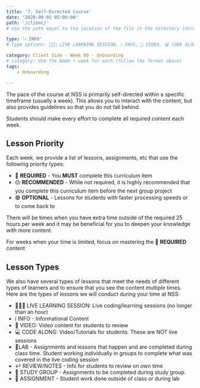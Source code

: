 ```yaml
---
title: '7. Self-Directed Course'
date: "2020-09-03 05:00:00"
path: '/client/'
# use the path equal to the location of the file in the directory (directory structure)

type: 'ℹ️ INFO'
# type options: 👩🏽‍🏫 LIVE LEARNING SESSION, ℹ️ INFO, 🎥 VIDEO, 💻 CODE ALONG, 🥼LAB, ↩️ REVIEW/NOTES, 👥 GROUP LEARNING, 👷🏼‍♂️ GROUP PROJECT, 🧠 ASSESSMENT, 📝 ASSIGNMENT

category: Client Side - Week 00 - Onboarding
# category: Use the Name + week for each (follow the format above)
tags: 
    - Onboarding

---
```


The pace of the course at NSS is primarily self-directed within a specific timeframe (usually a week). This allows you to interact with the content, but also provides guidelines so that you do not fall behind.

Students should make every effort to complete all required content each week.

## Lesson Priority
Each week, we provide a list of lessons, assignments, etc that use the following priority types: 

- 🔴 **REQUIRED** - You **MUST** complete this curriculum item
- 🟡 **RECOMMENDED** - While not required, it is highly recommended that you complete this curriculum item before the next group project
- 🟢 **OPTIONAL** - Lessons for students with faster processing speeds or to come back to

There will be times when you have extra time outside of the required 25 hours per week and it may be beneficial for you to deepen your knowledge with more content. 

For weeks when your time is limited, focus on mastering the 🔴 **REQUIRED** content

## Lesson Types
We also have several types of lessons that meet the needs of different types of learners and to ensure that you see the content multiple times. Here are the types of lessons we will conduct during your time at NSS:

- 👩🏽‍🏫 LIVE LEARNING SESSION: Live coding/learning sessions (no longer than an hour)
- ℹ️ INFO - Informational Content
- 🎥 VIDEO: Video content for students to review
- 💻 CODE ALONG: Video/Tutorials for students. These are NOT live sessions
- 🥼LAB - Assignments and lessons that happen and are completed during class time. Student working individually in groups to complete what was covered in the live coding session
- ↩️ REVIEW/NOTES - Info for students to review on own time
- 👥 STUDY GROUP - Assignments to be completed during study group.
- 📝 ASSIGNMENT - Student work done outside of class or during lab
